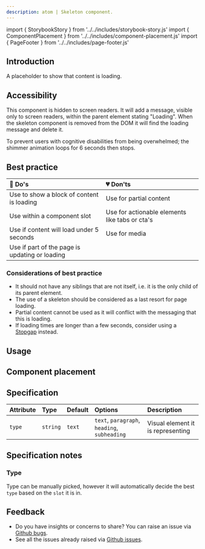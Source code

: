 ```yaml
---
description: atom | Skeleton component.
---
```


import { StorybookStory } from '../../includes/storybook-story.js'
import { ComponentPlacement } from '../../includes/component-placement.js'
import { PageFooter } from '../../includes/page-footer.js'

## Introduction

A placeholder to show that content is loading.

## Accessibility

This component is hidden to screen readers. It will add a message, visible only to screen readers,
within the parent element stating "Loading". When the skeleton component is removed from the DOM it
will find the loading message and delete it.

To prevent users with cognitive disabilities from being overwhelmed; the shimmer animation loops for 6 seconds then stops.


## Best practice

| 💚 Do's | 💔 Don'ts |
| :--- | :--- |
| Use to show a block of content is loading | Use for partial content |
| Use within a component slot | Use for actionable elements like tabs or cta's |
| Use if content will load under 5 seconds | Use for media |
| Use if part of the page is updating or loading |  |

### Considerations of best practice

- It should not have any siblings that are not itself, i.e. it is the only child of its parent element.
- The use of a skeleton should be considered as a last resort for page loading.
- Partial content cannot be used as it will conflict with the messaging that this is loading.
- If loading times are longer than a few seconds, consider using a [Stopgap](page-types/stopgap.md) instead.

## Usage

<Storybook story="components-ns-skeleton--standard"></Storybook>

## Component placement

<ComponentPlacement component="ns-skeleton" parentComponents="ns-lockup,ns-landmark,ns-card,ns-form,ns-fieldset,ns-content,ns-article,ns-accordion,ns-caveat,ns-tabs,ns-testimonial,ns-skyline,ns-product-card"></ComponentPlacement>

## Specification

| Attribute    | Type | Default   | Options   | Description |
| :--- | :--- | :--- | :--- | :--- |
| `type` | `string` | `text` | `text`, `paragraph`, `heading`, `subheading` | Visual element it is representing |

## Specification notes

### Type

Type can be manually picked, however it will automatically decide the best `type` based on the `slot` it is in.



## Feedback

* Do you have insights or concerns to share? You can raise an issue via [Github bugs](https://github.com/ConnectedHomes/nucleus/issues/new?assignees=&labels=Bug&template=a--bug-report.md&title=[bug]%20[ns-skeleton]).
* See all the issues already raised via [Github issues](https://github.com/connectedHomes/nucleus/issues?utf8=%E2%9C%93&q=is%3Aopen+is%3Aissue+label%3ABug+[ns-skeleton]).

<PageFooter></PageFooter>
